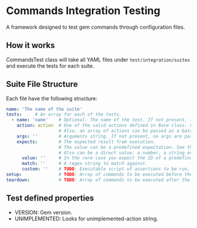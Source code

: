 # Commands Integration Testing

A framework designed to test gem commands through configuration files.

## How it works

CommandsTest class will take all YAML files under `test/integration/suites` and execute the tests for each suite.

## Suite File Structure

Each file have the following structure:

```yaml
name: 'The name of the suite'
tests:     # An array for each of the tests.
  - name: 'name'    # Optional. The name of the test. If not present, the action is used.
    action: action  # One of the valid actions defined in Base class. Can be many tests for each action.
                    # Also, an array of actions can be passed as a batch test.
    args: ''        # Arguments string. If not present, no args are passed.
    expects:        # The expected result from execution.
                    # The value can be a predefined expectation. See the ones listed below.
                    # Also can be a direct value: a number, a string or a regular expresion in the form /<expression>/.
      value: ''     # In the rare case you expect the ID of a predefined expectation, value: can be used.
      match: ''     # A regex string to match against.
      custom: ''    # TODO: Executable script of assertions to be run.
setup:              # TODO: Array of commands to be executed before the test
teardown:           # TODO: Array of commands to be executed after the test
```

## Test defined properties

* VERSION: Gem version.
* UNIMPLEMENTED: Looks for unimplemented-action string.
